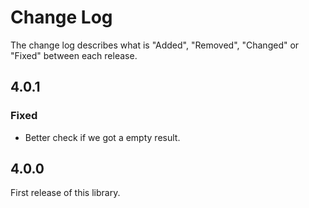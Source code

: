 # Change Log

The change log describes what is "Added", "Removed", "Changed" or "Fixed" between each release.

## 4.0.1

### Fixed

- Better check if we got a empty result. 

## 4.0.0

First release of this library. 
